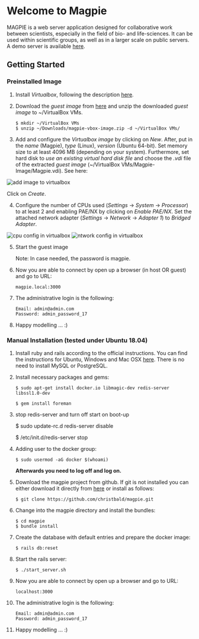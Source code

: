 # Welcome to Magpie

MAGPIE is a web server application designed for collaborative work between
scientists, especially in the field of bio- and life-sciences.
It can be used within scientific groups, as well as in a larger scale
on public servers. A demo server is available
[here](https://magpie.imb.medizin.tu-dresden.de).

## Getting Started

### Preinstalled Image

1. Install _Virtualbox_, following the description [here](https://www.virtualbox.org/wiki/Downloads).

2. Download the _guest image_ from [here](https://magpie.imb.medizin.tu-dresden.de/magpie-vbox-image.zip) and
   unzip the downloaded _guest image_ to ~/VirtualBox VMs.
   
       $ mkdir ~/VirtualBox VMs
       $ unzip ~/Downloads/magpie-vbox-image.zip -d ~/VirtualBox VMs/

3. Add and configure the _Virtualbox image_ by clicking on _New_. After, put in the _name_ (Magpie), _type_ (Linux),
   _version_ (Ubuntu 64-bit). Set memory size to at least 4096 MB (depending on your system). Furthermore,
   set hard disk to _use an existing virtual hard disk file_ and choose the _.vdi_ file of the extracted
   _guest image_ (~/VirtualBox VMs/Magpie-Image/Magpie.vdi). See here:

![add image to virtualbox](https://magpie.imb.medizin.tu-dresden.de/VirtualBoxAddImage.png)  
       
   Click on _Create_.

4. Configure the number of CPUs used (_Settings_ -> _System_ -> _Processor_) to at least 2 and enabling PAE/NX by clicking on _Enable PAE/NX_.  Set the attached network adapter (_Settings_ -> _Network_ -> _Adapter 1_) to _Bridged Adapter_.

![cpu config in virtualbox](https://magpie.imb.medizin.tu-dresden.de/VirtualBoxCPUConfig.png)
![ntwork config in virtualbox](https://magpie.imb.medizin.tu-dresden.de/VirtualBoxNetworkConfig.png)

5. Start the guest image

    Note: In case needed, the password is magpie.
    
6. Now you are able to connect by open up a browser (in host OR guest) and go to URL:

       magpie.local:3000
       
7. The administrative login is the following:

       Email: admin@admin.com
       Password: admin_password_17
       
8. Happy modelling ... :)

### Manual Installation (tested under Ubuntu 18.04)

1. Install ruby and rails according to the official instructions. You can find the instructions for Ubuntu, Windows and Mac OSX
    [here](https://gorails.com/setup). There is no need to install MySQL or PostgreSQL.

2. Install necessary packages and gems:

       $ sudo apt-get install docker.io libmagic-dev redis-server libssl1.0-dev

       $ gem install foreman

3.  stop redis-server and turn off start on boot-up

       $ sudo update-rc.d redis-server disable

       $ /etc/init.d/redis-server stop

4. Adding user to the docker group:

       $ sudo usermod -aG docker $(whoami)

   **Afterwards you need to log off and log on.**

5. Download the magpie project from github. If git is not installed you can
   either download it directly from [here](https://github.com/christbald/magpie/archive/master.zip) or install as follows:

       $ git clone https://github.com/christbald/magpie.git

6. Change into the magpie directory and install the bundles:

       $ cd magpie
       $ bundle install

7. Create the database with default entries and prepare the docker image:

       $ rails db:reset

8. Start the rails server:

       $ ./start_server.sh

9. Now you are able to connect by open up a browser and go to URL:

       localhost:3000
       
10. The administrative login is the following:

        Email: admin@admin.com
        Password: admin_password_17
       
11. Happy modelling ... :)        
